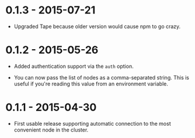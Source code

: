 0.1.3 - 2015-07-21
==================

* Upgraded Tape because older version would cause npm to go crazy.


0.1.2 - 2015-05-26
==================

* Added authentication support via the `auth` option.

* You can now pass the list of nodes as a comma-separated string. This is
  useful if you're reading this value from an environment variable.


0.1.1 - 2015-04-30
==================

* First usable release supporting automatic connection to the most convenient
  node in the cluster.
